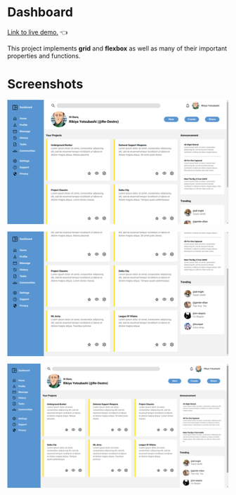 # Dashboard
[Link to live demo.](https://rosendo-martinez.github.io/dashboard-project/) 👈

This project implements **grid** and **flexbox** as well as many of their important properties and functions.

# Screenshots

![Screenshot](images/readme-images/sc1.png)

![Screenshot](images/readme-images/sc2.png)

![Screenshot](images/readme-images/sc3.png)